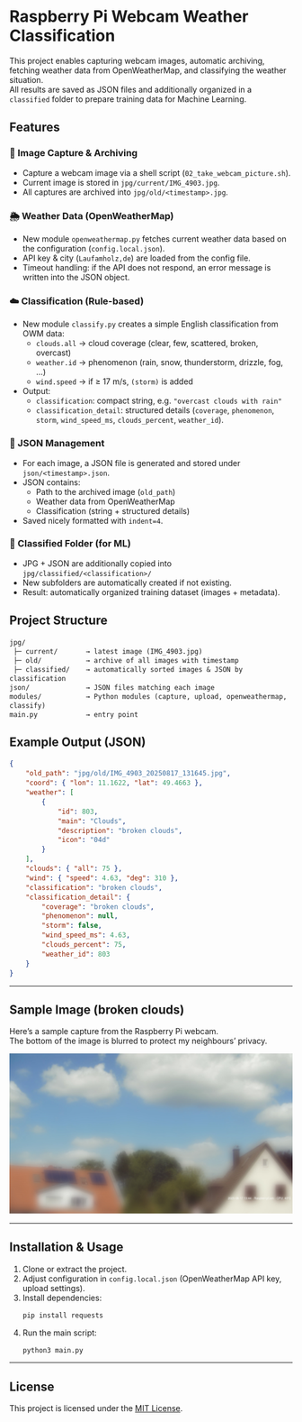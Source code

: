 # Raspberry Pi Webcam Weather Classification

This project enables capturing webcam images, automatic archiving, fetching weather data from OpenWeatherMap, and classifying the weather situation.  
All results are saved as JSON files and additionally organized in a `classified` folder to prepare training data for Machine Learning.

## Features

### 📸 Image Capture & Archiving
- Capture a webcam image via a shell script (`02_take_webcam_picture.sh`).
- Current image is stored in `jpg/current/IMG_4903.jpg`.
- All captures are archived into `jpg/old/<timestamp>.jpg`.

### 🌦️ Weather Data (OpenWeatherMap)
- New module `openweathermap.py` fetches current weather data based on the configuration (`config.local.json`).
- API key & city (`Laufamholz,de`) are loaded from the config file.
- Timeout handling: if the API does not respond, an error message is written into the JSON object.

### ☁️ Classification (Rule-based)
- New module `classify.py` creates a simple English classification from OWM data:
  - `clouds.all` → cloud coverage (clear, few, scattered, broken, overcast)
  - `weather.id` → phenomenon (rain, snow, thunderstorm, drizzle, fog, …)
  - `wind.speed` → if ≥ 17 m/s, `(storm)` is added
- Output:
  - `classification`: compact string, e.g. `"overcast clouds with rain"`
  - `classification_detail`: structured details (`coverage`, `phenomenon`, `storm`, `wind_speed_ms`, `clouds_percent`, `weather_id`).

### 📂 JSON Management
- For each image, a JSON file is generated and stored under `json/<timestamp>.json`.
- JSON contains:
  - Path to the archived image (`old_path`)
  - Weather data from OpenWeatherMap
  - Classification (string + structured details)
- Saved nicely formatted with `indent=4`.

### 🤖 Classified Folder (for ML)
- JPG + JSON are additionally copied into  
  `jpg/classified/<classification>/`
- New subfolders are automatically created if not existing.
- Result: automatically organized training dataset (images + metadata).

## Project Structure

```
jpg/
 ├─ current/       → latest image (IMG_4903.jpg)
 ├─ old/           → archive of all images with timestamp
 ├─ classified/    → automatically sorted images & JSON by classification
json/              → JSON files matching each image
modules/           → Python modules (capture, upload, openweathermap, classify)
main.py            → entry point
```

## Example Output (JSON)

```json
{
    "old_path": "jpg/old/IMG_4903_20250817_131645.jpg",
    "coord": { "lon": 11.1622, "lat": 49.4663 },
    "weather": [
        {
            "id": 803,
            "main": "Clouds",
            "description": "broken clouds",
            "icon": "04d"
        }
    ],
    "clouds": { "all": 75 },
    "wind": { "speed": 4.63, "deg": 310 },
    "classification": "broken clouds",
    "classification_detail": {
        "coverage": "broken clouds",
        "phenomenon": null,
        "storm": false,
        "wind_speed_ms": 4.63,
        "clouds_percent": 75,
        "weather_id": 803
    }
}
```

---

## Sample Image (broken clouds)

Here’s a sample capture from the Raspberry Pi webcam.  
The bottom of the image is blurred to protect my neighbours’ privacy.

![Webcam Sample](docs/webcam-sample.jpg)

---

## Installation & Usage

1. Clone or extract the project.  
2. Adjust configuration in `config.local.json` (OpenWeatherMap API key, upload settings).  
3. Install dependencies:
   ```bash
   pip install requests
   ```
4. Run the main script:
   ```bash
   python3 main.py
   ```

---

## License
This project is licensed under the [MIT License](LICENSE).

